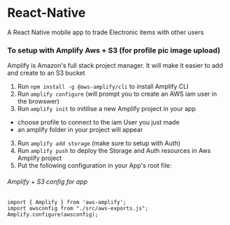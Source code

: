 # React-Native
A React Native mobile app to trade Electronic items with other users

### To setup with Amplify Aws + S3 (for profile pic image upload)
Amplify is Amazon's full stack project manager. It will make it easier to add and create to an S3 bucket

1. Run `npm install -g @aws-amplify/cli` to install Amplify CLI
2. Run `amplify configure` (will prompt you to create an AWS iam user in the browswer)
2. Run `amplify init` to initilise a new Amplify project in your app
  - choose profile to connect to the iam User you just made
  - an amplify folder in your project will appear
3. Run `amplify add storage` (make sure to setup with Auth)
3. Run `amplify push` to deploy the Storage and Auth resources in Aws Amplify project
4. Put the following configuration in your App's root file:

###### Amplify + S3 config for app

```
import { Amplify } from 'aws-amplify';
import awsconfig from "./src/aws-exports.js";
Amplify.configure(awsconfig);
```